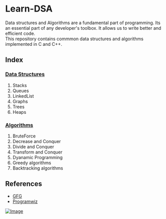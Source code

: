 # Learn-DSA  
Data structures and Algorithms are a fundamental part of programming. Its an essential part of any developer's toolbox. It allows us to write better and efficient code.   
This repository contains commmon data structures and algorithms implemented in C and C++.
  
  
## Index  
### [Data Structures](https://github.com/Pranjalmishra30/Learn-DSA/tree/main/Data_Structures)  
1. Stacks  
2. Queues  
3. LinkedList  
4. Graphs  
5. Trees  
6. Heaps  

### [Algorithms](https://github.com/Pranjalmishra30/Learn-DSA/tree/main/Algorithms)  
1. BruteForce  
2. Decrease and Conquer  
3. Divide and Conquer  
4. Transform and Conquer  
5. Dyanamic Programming  
6. Greedy algorithms  
7. Backtracking algorithms  


## References  
* [GFG](https://www.geeksforgeeks.org/data-structures/)  
* [Programwiz](https://www.programiz.com/dsa)  

[![Image](https://img.shields.io/badge/Developer-Pranjal%20Mishra-blue)](https://github.com/Pranjalmishra30)




